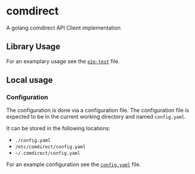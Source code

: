 # comdirect

A golang comdirect API Client implementation

## Library Usage

For an examplary usage see the [`e2e-test`](./cmd/e2e/command.go) file.

## Local usage

### Configuration

The configuration is done via a configuration file. The configuration file is expected to be in the current working directory and named `config.yaml`.

It can be stored in the following locations:
- `./config.yaml`
- `/etc/comdirect/config.yaml`
- `~/.comdirect/config.yaml`

For an example configuration see the [`config.yaml`](./config.example.yaml) file.
